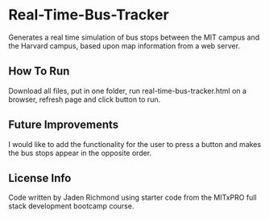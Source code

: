 # Real-Time-Bus-Tracker
Generates a real time simulation of bus stops between the MIT campus and the Harvard campus, based upon map information from a web server.
## How To Run
Download all files, put in one folder, run real-time-bus-tracker.html on a browser, refresh page and click button to run.
## Future Improvements
I would like to add the functionality for the user to press a button and makes the bus stops appear in the opposite order.
## License Info
Code written by Jaden Richmond using starter code from the MITxPRO full stack development bootcamp course.
